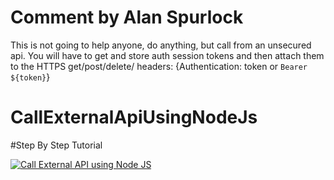 # Comment by Alan Spurlock
This is not going to help anyone, do anything, but call from an unsecured api. You will have to get and store auth session tokens and then attach them to the HTTPS get/post/delete/ headers: {Authentication: token or `Bearer ${token}`}

# CallExternalApiUsingNodeJs

#Step By Step Tutorial 

[![Call External API using Node JS](https://img.youtube.com/vi/ZbtZ_79UmjI/0.jpg)](https://www.youtube.com/watch?v=ZbtZ_79UmjI)
